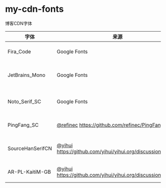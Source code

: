 # my-cdn-fonts
博客CDN字体

| 字体             | 来源                                                         | CDN URL                                                      |
| ---------------- | ------------------------------------------------------------ | ------------------------------------------------------------ |
| Fira_Code        | Google Fonts                                                 | https://gcore.jsdelivr.net/gh/dsf1995cn/my-cdn-fonts/Fira_Code/static/FiraCode-Regular.ttf |
| JetBrains_Mono   | Google Fonts                                                 | https://gcore.jsdelivr.net/gh/dsf1995cn/my-cdn-fonts/JetBrains_Mono/static/JetBrainsMono-Regular.ttf |
| Noto_Serif_SC    | Google Fonts                                                 | https://gcore.jsdelivr.net/gh/dsf1995cn/my-cdn-fonts/Noto_Serif_SC/static/NotoSerifSC-Regular.ttf |
| PingFang_SC      | [@refinec](https://github.com/refinec) https://github.com/refinec/PingFangSC | https://gcore.jsdelivr.net/gh/dsf1995cn/my-cdn-fonts/PingFang_SC/PingFangSC-Regular.woff2 |
| SourceHanSerifCN | [@yihui](https://github.com/yihui) https://github.com/yihui/yihui.org/discussions/1547 | https://gcore.jsdelivr.net/gh/dsf1995cn/my-cdn-fonts/SourceHanSerifCN/SourceHanSerifCN-Regular-yihui.woff2 |
| AR-PL-KaitiM-GB  | [@yihui](https://github.com/yihui) https://github.com/yihui/yihui.org/discussions/1547 | https://gcore.jsdelivr.net/gh/dsf1995cn/my-cdn-fonts/AR-PL-KaitiM-GB/AR-PL-KaitiM-GB-yihui.woff2 |

